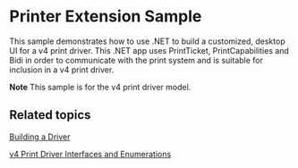 Printer Extension Sample
========================

This sample demonstrates how to use .NET to build a customized, desktop UI for a v4 print driver. This .NET app uses PrintTicket, PrintCapabilities and Bidi in order to communicate with the print system and is suitable for inclusion in a v4 print driver.

**Note** This sample is for the v4 print driver model.

Related topics
--------------

[Building a Driver](http://msdn.microsoft.com/en-us/library/windows/hardware/ff554644)

[v4 Print Driver Interfaces and Enumerations](http://msdn.microsoft.com/en-us/library/hh464103(v=vs.85).aspx)

